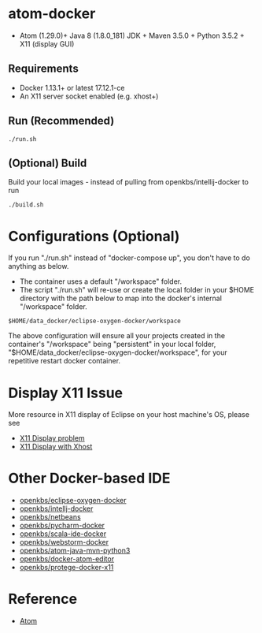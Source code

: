 # atom-docker

* Atom (1.29.0)+ Java 8 (1.8.0_181) JDK + Maven 3.5.0 + Python 3.5.2 + X11 (display GUI)

## Requirements
* Docker 1.13.1+ or latest 17.12.1-ce 
* An X11 server socket enabled (e.g. xhost+)

## Run (Recommended)
```
./run.sh
```

## (Optional) Build
Build your local images - instead of pulling from openkbs/intellij-docker to run
```
./build.sh
```
# Configurations (Optional)
If you run "./run.sh" instead of "docker-compose up", you don't have to do anything as below.
* The container uses a default "/workspace" folder. 
* The script "./run.sh" will re-use or create the local folder in your $HOME directory with the path below to map into the docker's internal "/workspace" folder.
```
$HOME/data_docker/eclipse-oxygen-docker/workspace
```
The above configuration will ensure all your projects created in the container's "/workspace" being "persistent" in your local folder, "$HOME/data_docker/eclipse-oxygen-docker/workspace", for your repetitive restart docker container.

# Display X11 Issue
More resource in X11 display of Eclipse on your host machine's OS, please see
* [X11 Display problem](https://askubuntu.com/questions/871092/failed-to-connect-to-mir-failed-to-connect-to-server-socket-no-such-file-or-di)
* [X11 Display with Xhost](http://www.ethicalhackx.com/fix-gtk-warning-cannot-open-display/)

# Other Docker-based IDE
* [openkbs/eclipse-oxygen-docker](https://hub.docker.com/r/openkbs/eclipse-oxygen-docker/)
* [openkbs/intellj-docker](https://hub.docker.com/r/openkbs/intellij-docker/)
* [openkbs/netbeans](https://hub.docker.com/r/openkbs/netbeans/)
* [openkbs/pycharm-docker](https://hub.docker.com/r/openkbs/pycharm-docker/)
* [openkbs/scala-ide-docker](https://hub.docker.com/r/openkbs/scala-ide-docker/)
* [openkbs/webstorm-docker](https://hub.docker.com/r/openkbs/webstorm-docker/)
* [openkbs/atom-java-mvn-python3](https://hub.docker.com/r/openkbs/atom-java-mvn-python3/)
* [openkbs/docker-atom-editor](https://hub.docker.com/r/openkbs/docker-atom-editor/)
* [openkbs/protege-docker-x11](https://hub.docker.com/r/openkbs/pycharm-docker/)

# Reference
* [Atom](https://atom.io/)

